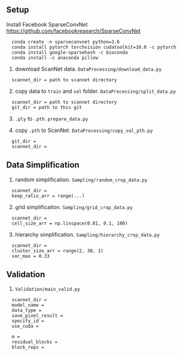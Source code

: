 
## Setup

Install Facebook SparseConvNet <https://github.com/facebookresearch/SparseConvNet>

```shell
  conda create -n sparseconvnet python=3.6
  conda install pytorch torchvision cudatoolkit=10.0 -c pytorch
  conda install google-sparsehash -c bioconda
  conda install -c anaconda pillow
```


1.  download ScanNet data. `DataProcessing/download_data.py`
```plain
  scannet_dir = path to scannet directory
```

2.  copy data to `train` and `val` folder. `DataProcessing/split_data.py`
```plain
  scannet_dir = path to scannet directory
  git_dir = path to this git
```

3.  `.ply` to `.pth`. `prepare_data.py`

4.  copy `.pth` to ScanNet. `DataProcessing/copy_val_pth.py`
```plain
  git_dir =
  scannet_dir =
```

## Data Simplification

1.  random simplification. `Sampling/random_crop_data.py`
```plain
  scannet_dir =
  keep_ratio_arr = range(...)
```

2.  grid simplificaiton. `Sampling/grid_crop_data.py`
```plain
  scannet_dir =
  cell_size_arr = np.linspace(0.01, 0.1, 100)
```

3.  hierarchy simplification. `Sampling/hierarchy_crop_data.py`
```plain
  scannet_dir =
  cluster_size_arr = range(2, 30, 1)
  var_max = 0.33
```

## Validation

1.  `Validation/main_valid.py`
```
  scannet_dir =
  model_name =
  data_type =
  save_pixel_result =
  specify_id =
  use_cuda =

  m =
  residual_blocks =
  block_reps =
```
